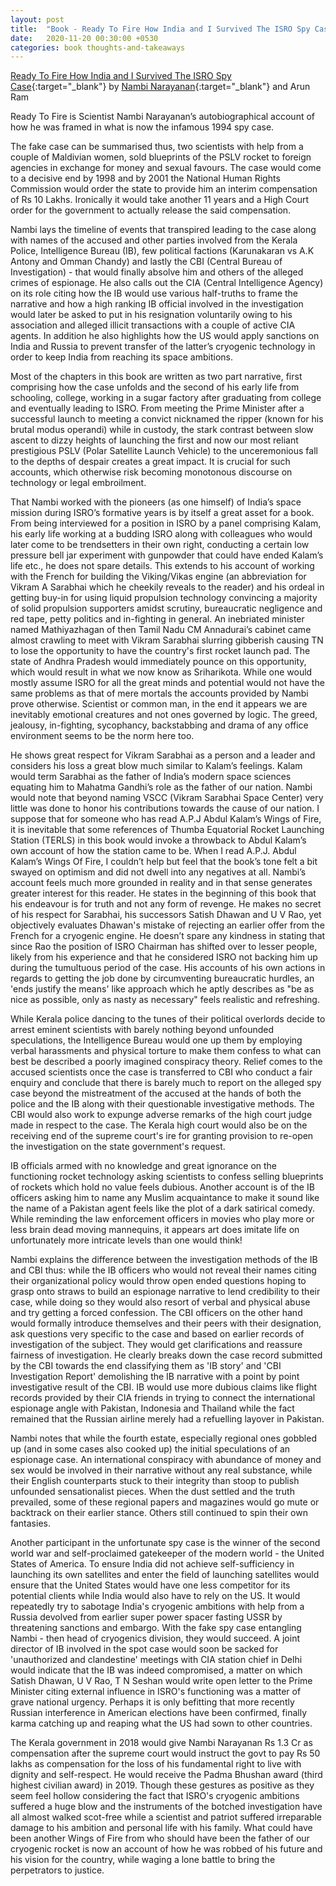 ```yaml
---
layout: post
title:  "Book - Ready To Fire How India and I Survived The ISRO Spy Case thoughts & takeaways"
date:   2020-11-20 00:30:00 +0530
categories: book thoughts-and-takeaways
---
```


[Ready To Fire How India and I Survived The ISRO Spy Case](https://www.amazon.in/Ready-Fire-India-Survived-ISRO/dp/9386826267){:target="_blank"} by [Nambi Narayanan](https://en.wikipedia.org/wiki/Nambi_Narayanan){:target="_blank"} and Arun Ram

Ready To Fire is Scientist Nambi Narayanan’s autobiographical account of how he was framed in what is now the infamous 1994 spy case. 

The fake case can be summarised thus, two scientists with help from a couple of Maldivian women, sold blueprints of the PSLV rocket to foreign agencies in exchange for money and sexual favours. The case would come to a decisive end by 1998 and by 2001 the National Human Rights Commission would order the state to provide him an interim compensation of Rs 10 Lakhs. Ironically it would take another 11 years and a High Court order for the government to actually release the said compensation.

Nambi lays the timeline of events that transpired leading to the case along with names of the accused and other parties involved from the Kerala Police, Intelligence Bureau (IB), few political factions (Karunakaran vs A.K Antony and Omman Chandy) and lastly the CBI (Central Bureau of Investigation) - that would finally absolve him and others of the alleged crimes of espionage. He also calls out the CIA (Central Intelligence Agency) on its role citing how the IB would use various half-truths to frame the narrative and how a high ranking IB official involved in the investigation would later be asked to put in his resignation voluntarily owing to his association and alleged illicit transactions with a couple of active CIA agents. 
In addition he also highlights how the US would apply sanctions on India and Russia to prevent transfer of the latter’s cryogenic technology in order to keep India from reaching its space ambitions.

Most of the chapters in this book are written as two part narrative, first comprising how the case unfolds and the second of his early life from schooling, college, working in a sugar factory after graduating from college and eventually leading to ISRO. From meeting the Prime Minister after a successful launch to meeting a convict nicknamed the ripper (known for his brutal modus operandi) while in custody, the stark contrast between slow ascent to dizzy heights of launching the first and now our most reliant prestigious PSLV (Polar Satellite Launch Vehicle) to the unceremonious fall to the depths of despair creates a great impact. It is crucial for such accounts, which otherwise risk becoming monotonous discourse on technology or legal embroilment.


That Nambi worked with the pioneers (as one himself) of India’s space mission during ISRO’s formative years is by itself a great asset for a book. From being interviewed for a position in ISRO by a panel comprising Kalam, his early life working at a budding ISRO along with colleagues who would later come to be trendsetters in their own right, conducting a certain low pressure bell jar experiment with gunpowder that could have ended Kalam’s life etc., he does not spare details. This extends to his account of working with the French for building the Viking/Vikas engine (an abbreviation for Vikram A Sarabhai which he cheekily reveals to the reader) and his ordeal in getting buy-in for using liquid propulsion technology convincing a majority of solid propulsion supporters amidst scrutiny, bureaucratic negligence and red tape, petty politics and in-fighting in general. An inebriated minister named Mathiyazhagan of then Tamil Nadu CM Annadurai’s cabinet came almost crawling to meet with Vikram Sarabhai slurring gibberish causing TN to lose the opportunity to have the country's first rocket launch pad. The state of Andhra Pradesh would immediately pounce on this opportunity, which would result in what we now know as Sriharikota. While one would mostly assume ISRO for all the great minds and potential would not have the same problems as that of mere mortals the accounts provided by Nambi prove otherwise. Scientist or common man, in the end it appears we are inevitably emotional creatures and not ones governed by logic. The greed, jealousy, in-fighting, sycophancy, backstabbing and drama of any office environment seems to be the norm here too.

He shows great respect for Vikram Sarabhai as a person and a leader and considers his loss a great blow much similar to Kalam’s feelings. Kalam would term Sarabhai as the father of India’s modern space sciences equating him to Mahatma Gandhi’s role as the father of our nation. Nambi would note that beyond naming VSCC (Vikram Sarabhai Space Center) very little was done to honor his contributions towards the cause of our nation.
I suppose that for someone who has read A.P.J Abdul Kalam’s Wings of Fire, it is inevitable that some references of Thumba Equatorial Rocket Launching Station (TERLS) in this book would invoke a throwback to Abdul Kalam’s own account of how the station came to be. 
When I read A.P.J. Abdul Kalam’s Wings Of Fire, I couldn’t help but feel that the book’s tone felt a bit swayed on optimism and did not dwell into any negatives at all. Nambi’s account feels much more grounded in reality and in that sense generates greater interest for this reader. He states in the beginning of this book that his endeavour is for truth and not any form of revenge. He makes no secret of his respect for Sarabhai, his successors Satish Dhawan and U V Rao, yet objectively evaluates Dhawan's mistake of rejecting an earlier offer from the French for a cryogenic engine. He doesn’t spare any kindness in stating that since Rao the position of ISRO Chairman has shifted over to lesser people, likely from his experience and that he considered ISRO not backing him up during the tumultuous period of the case. His accounts of his own actions in regards to getting the job done by circumventing bureaucratic hurdles, an 'ends justify the means' like approach which he aptly describes as "be as nice as possible, only as nasty as necessary" feels realistic and refreshing.

While Kerala police dancing to the tunes of their political overlords decide to arrest eminent scientists with barely nothing beyond unfounded speculations, the Intelligence Bureau would one up them by employing verbal harassments and physical torture to make them confess to what can best be described a poorly imagined conspiracy theory. Relief comes to the accused scientists once the case is transferred to CBI who conduct a fair enquiry and conclude that there is barely much to report on the alleged spy case beyond the mistreatment of the accused at the hands of both the police and the IB along with their questionable investigative methods. The CBI would also work to expunge adverse remarks of the high court judge made in respect to the case. The Kerala high court would also be on the receiving end of the supreme court's ire for granting provision to re-open the investigation on the state government's request.

IB officials armed with no knowledge and great ignorance on the functioning rocket technology asking scientists to confess selling blueprints of rockets which hold no value feels dubious. Another account is of the IB officers asking him to name any Muslim acquaintance to make it sound like the name of a Pakistan agent feels like the plot of a dark satirical comedy. While reminding the law enforcement officers in movies who play more or less brain dead moving mannequins, it appears art does imitate life on unfortunately more intricate levels than one would think!

Nambi explains the difference between the investigation methods of the IB and CBI thus: while the IB officers who would not reveal their names citing their organizational policy would throw open ended questions hoping to grasp onto straws to build an espionage narrative to lend credibility to their case, while doing so they would also resort of verbal and physical abuse and try getting a forced confession. The CBI officers on the other hand would formally introduce themselves and their peers with their designation, ask questions very specific to the case and based on earlier records of investigation of the subject. They would get clarifications and reassure fairness of investigation.
He clearly breaks down the case record submitted by the CBI towards the end classifying them as 'IB story' and 'CBI Investigation Report' demolishing the IB narrative with a point by point investigative result of the CBI.
IB would use more dubious claims like flight records provided by their CIA friends in trying to connect the international espionage angle with Pakistan, Indonesia and Thailand while the fact remained that the Russian airline merely had a refuelling layover in Pakistan.

Nambi notes that while the fourth estate, especially regional ones gobbled up (and in some cases also cooked up) the initial speculations of an espionage case. An international conspiracy with abundance of money and sex would be involved in their narrative without any real substance, while their English counterparts stuck to their integrity than stoop to publish unfounded sensationalist pieces. When the dust settled and the truth prevailed, some of these regional papers and magazines would go mute or backtrack on their earlier stance. Others still continued to spin their own fantasies.

Another participant in the unfortunate spy case is the winner of the second world war and self-proclaimed gatekeeper of the modern world - the United States of America. To ensure India did not achieve self-sufficiency in launching its own satellites and enter the field of launching satellites would ensure that the United States would have one less competitor for its potential clients while India would also have to rely on the US. It would repeatedly try to sabotage India's cryogenic ambitions with help from a Russia devolved from earlier super power spacer fasting USSR by threatening sanctions and embargo. With the fake spy case entangling Nambi - then head of cryogenics division, they would succeed.
A joint director of IB involved in the spot case would soon be sacked for 'unauthorized and clandestine' meetings with CIA station chief in Delhi would indicate that the IB was indeed compromised, a matter on which Satish Dhawan, U V Rao, T N Seshan would write open letter to the Prime Minister citing external influence in ISRO's functioning was a matter of grave national urgency.
Perhaps it is only befitting that more recently Russian interference in American elections have been confirmed, finally karma catching up and reaping what the US had sown to other countries.

The Kerala government in 2018 would give Nambi Narayanan Rs 1.3 Cr as compensation after the supreme court would instruct the govt to pay Rs 50 lakhs as compensation for the loss of his fundamental right to live with dignity and self-respect. He would receive the Padma Bhushan award (third highest civilian award) in 2019. Though these gestures as positive as they seem feel hollow considering the fact that ISRO's cryogenic ambitions suffered a huge blow and the instruments of the botched investigation have all almost walked scot-free while a scientist and patriot suffered irreparable damage to his ambition and personal life with his family. What could have been another Wings of Fire from who should have been the father of our cryogenic rocket is now an account of how he was robbed of his future and his vision for the country, while waging a lone battle to bring the perpetrators to justice.

